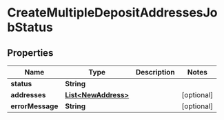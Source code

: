 

# CreateMultipleDepositAddressesJobStatus


## Properties

| Name | Type | Description | Notes |
|------------ | ------------- | ------------- | -------------|
|**status** | **String** |  |  |
|**addresses** | [**List&lt;NewAddress&gt;**](NewAddress.md) |  |  [optional] |
|**errorMessage** | **String** |  |  [optional] |



